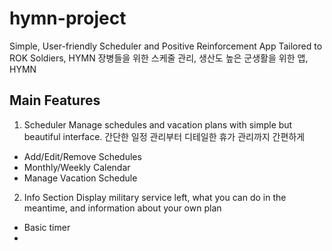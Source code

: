 # hymn-project
Simple, User-friendly Scheduler and Positive Reinforcement App Tailored to ROK Soldiers, HYMN
장병들을 위한 스케줄 관리, 생산도 높은 군생활을 위한 앱, HYMN

## Main Features
1. Scheduler
Manage schedules and vacation plans with simple but beautiful interface. 
간단한 일정 관리부터 디테일한 휴가 관리까지 간편하게
- Add/Edit/Remove Schedules
- Monthly/Weekly Calendar
- Manage Vacation Schedule

2. Info Section
Display military service left, what you can do in the meantime, and information about your own plan
- Basic timer
- 


